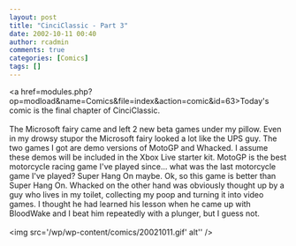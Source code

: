 ```yaml
---
layout: post
title: "CinciClassic - Part 3"
date: 2002-10-11 00:40
author: rcadmin
comments: true
categories: [Comics]
tags: []
---
```

<a href=modules.php?op=modload&name=Comics&file=index&action=comic&id=63>Today's comic</a> is the final chapter of CinciClassic. 
<br />
<br />
The Microsoft fairy came and left 2 new beta games under my pillow. Even in my drowsy stupor the Microsoft fairy looked a lot like the UPS guy. The two games I got are demo versions of MotoGP and Whacked. I assume these demos will be included in the Xbox Live starter kit. MotoGP is the best motorcycle racing game I've played since... what was the last motorcycle game I've played? Super Hang On maybe. Ok, so this game is better than Super Hang On. Whacked on the other hand was obviously thought up by a guy who lives in my toilet, collecting my poop and turning it into video games. I thought he had learned his lesson when he came up with BloodWake and I beat him repeatedly with a plunger, but I guess not. <br /><br /><!--more--><img src='/wp/wp-content/comics/20021011.gif' alt'' />

